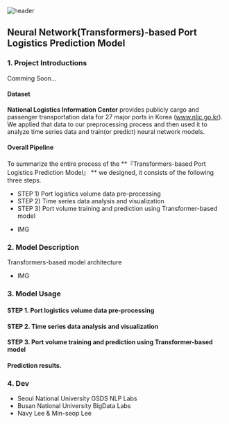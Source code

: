 ![header](https://capsule-render.vercel.app/api?type=waving&color=gradient&height=300&section=header&text=%20ROK%20Port%20Logistics%20Forecast&fontColor=317589&fontSize=60)


## Neural Network(Transformers)-based Port Logistics Prediction Model 

### 1. Project Introductions

Comming Soon...

#### Dataset
**National Logistics Information Center** provides publicly cargo and passenger transportation data for 27 major ports in Korea (www.nlic.go.kr). We applied that data to our preprocessing process and then used it to analyze time series data and train(or predict) neural network models. 

#### Overall Pipeline
To summarize the entire process of the **『Transformers-based Port Logistics Prediction Model』 ** we designed, it consists of the following three steps.
  - STEP 1) Port logistics volume data pre-processing
  - STEP 2) Time series data analysis and visualization
  - STEP 3) Port volume training and prediction using Transformer-based model

+ IMG

### 2. Model Description

Transformers-based model architecture

+ IMG

### 3. Model Usage

#### STEP 1. Port logistics volume data pre-processing

#### STEP 2. Time series data analysis and visualization

#### STEP 3. Port volume training and prediction using Transformer-based model

#### Prediction results.


### 4. Dev
  - Seoul National University GSDS NLP Labs
  - Busan National University BigData Labs
  - Navy Lee & Min-seop Lee
